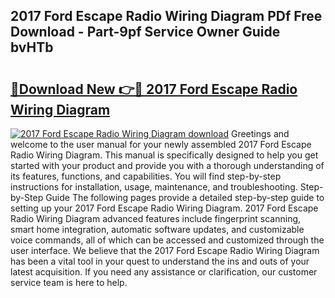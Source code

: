 ## 2017 Ford Escape Radio Wiring Diagram PDf Free Download - Part-9pf Service Owner Guide bvHTb

# <h2><a href="http://dfm3js.blite.top/?on=2017+Ford+Escape+Radio+Wiring+Diagram">🔗Download New 👉🔴 2017 Ford Escape Radio Wiring Diagram</a></h2>

[![2017 Ford Escape Radio Wiring Diagram download](https://i.imgur.com/lujVjoI.png)](http://dfm3js.blite.top/?on=2017+Ford+Escape+Radio+Wiring+Diagram)
Greetings and welcome to the user manual for your newly assembled 2017 Ford Escape Radio Wiring Diagram. This manual is specifically designed to help you get started with your product and provide you with a thorough understanding of its features, functions, and capabilities. You will find step-by-step instructions for installation, usage, maintenance, and troubleshooting. Step-by-Step Guide The following pages provide a detailed step-by-step guide to setting up your 2017 Ford Escape Radio Wiring Diagram. 2017 Ford Escape Radio Wiring Diagram advanced features include fingerprint scanning, smart home integration, automatic software updates, and customizable voice commands, all of which can be accessed and customized through the user interface. We believe that the 2017 Ford Escape Radio Wiring Diagram has been a vital tool in your quest to understand the ins and outs of your latest acquisition. If you need any assistance or clarification, our customer service team is here to help.
